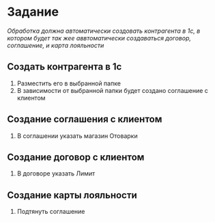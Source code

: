 
# Задание
*Обработка должна автоматически создовать контрагента в 1с, в котором будет так жее аввтоматически создаваться договор, соглашение, и карта лояльности* 

## Cоздать контрагента в 1с
1. Разместить его в выбранной папке
2. В зависимости от выбранной папки будет создано соглашение с клиентом

## Создание соглашения с клиентом
1. В соглашении указать магазин Отоварки
## Создание договор с клиентом
1. В договоре указать Лимит
## Создание карты лояльности
1. Подтянуть  соглашение